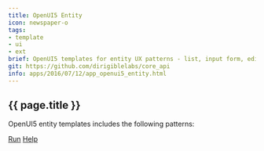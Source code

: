 ```yaml
---
title: OpenUI5 Entity
icon: newspaper-o
tags:
- template
- ui
- ext
brief: OpenUI5 templates for entity UX patterns - list, input form, edit form, etc.
git: https://github.com/dirigiblelabs/core_api
info: apps/2016/07/12/app_openui5_entity.html
---
```


{{ page.title }}
---


OpenUI5 entity templates includes the following patterns:


<div class="btn-toolbar pull-right">
	<a class="btn btn-warning" href="http://dirigible.eclipse.org/services/ui/anonymous.html?git={{ page.git }}.git">Run</a>
	<a class="btn btn-info" href="http://www.dirigible.io/samples/entity_ui.html">Help</a>
</div>

<br><br>
